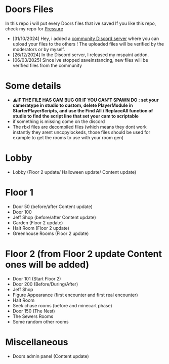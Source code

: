 # Doors Files
In this repo i will put every Doors files that ive saved
If you like this repo, check my repo for [Pressure](https://github.com/Palayop7239/PressureFiles)
- [31/10/2024] Hey, i added a [community Discord server](https://discord.gg/QnBrxurD9g) where you can upload your files to the others ! The uploaded files will be verified by the moderators or by myself.
- [26/12/2024] In the Discord server, I released my mspaint addon.
- [06/03/2025] Since ive stopped saveinstancing, new files will be verified files from the community
# Some details
- ⚠️**IF THE FILE HAS CAM BUG OR IF YOU CAN'T SPAWN DO : set your cameratype in studio to custom, delete PlayerModule in StarterPlayerScripts, and use the Find All / ReplaceAll function of studio to find the script line that set your cam to scriptable**
- if something is missing come on the discord
- The rbxl files are decompiled files (which means they dont work instantly they arent uncopylockeds, those files should be used for example to get the rooms to use with your room gen)

# Lobby
- Lobby (Floor 2 update/ Halloween update/ Content update)
  
# Floor 1
- Door 50 (before/after Content update)
- Door 100
- Jeff Shop (before/after Content update)
- Garden (Floor 2 update)
- Halt Room (Floor 2 update)
- Greenhouse Rooms (Floor 2 update)
  
# Floor 2 (from Floor 2 update Content ones will be added)
- Door 101 (Start Floor 2)
- Door 200 (Before/During/After)
- Jeff Shop
- Figure Appearance (first encounter and first real encounter)
- Halt Room
- Seek chase rooms (before and minecart phase)
- Door 150 (The Nest)
- The Sewers Rooms
- Some random other rooms
# Miscellaneous
- Doors admin panel (Content update)
